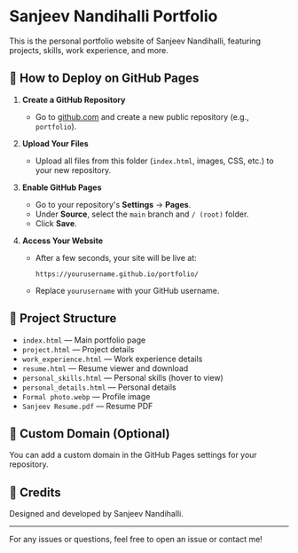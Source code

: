 # Sanjeev Nandihalli Portfolio

This is the personal portfolio website of Sanjeev Nandihalli, featuring projects, skills, work experience, and more.

## 🚀 How to Deploy on GitHub Pages

1. **Create a GitHub Repository**
   - Go to [github.com](https://github.com/) and create a new public repository (e.g., `portfolio`).

2. **Upload Your Files**
   - Upload all files from this folder (`index.html`, images, CSS, etc.) to your new repository.

3. **Enable GitHub Pages**
   - Go to your repository's **Settings** → **Pages**.
   - Under **Source**, select the `main` branch and `/ (root)` folder.
   - Click **Save**.

4. **Access Your Website**
   - After a few seconds, your site will be live at:
     ```
     https://yourusername.github.io/portfolio/
     ```
   - Replace `yourusername` with your GitHub username.

## 📁 Project Structure
- `index.html` — Main portfolio page
- `project.html` — Project details
- `work_experience.html` — Work experience details
- `resume.html` — Resume viewer and download
- `personal_skills.html` — Personal skills (hover to view)
- `personal_details.html` — Personal details
- `Formal photo.webp` — Profile image
- `Sanjeev Resume.pdf` — Resume PDF

## 📝 Custom Domain (Optional)
You can add a custom domain in the GitHub Pages settings for your repository.

## 🙌 Credits
Designed and developed by Sanjeev Nandihalli.

---

For any issues or questions, feel free to open an issue or contact me! 
